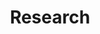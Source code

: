 ---
# Page title
title: Research
# Page type - we want a landing page (such as a homepage)
type: landing

# Your landing page sections - add as many different content blocks as you like
sections:
  - block: markdown
    content:
      title: Influencer War
      text: Imagine there are two influencers in the cyberspace, who hold opposite perspectives about a certain event. They are trying to convince you to agree with their opinions by providing you with social media feeds simulatneously. In the simplest case, your opinion is formed by averaging these two posts you read. Then, how should these two influencers feed you posts?    In order to formulate the problem more easily, let's introduce some abstraction by considering the space of social media as a linear space, where each post is a vector. Then in our naive setting, your opinion is the the average of two vectors. These two influcers have their targets, which are two fixed vectors in the space. And they try to minize the distance between your opinion and their targets, respectively.
---